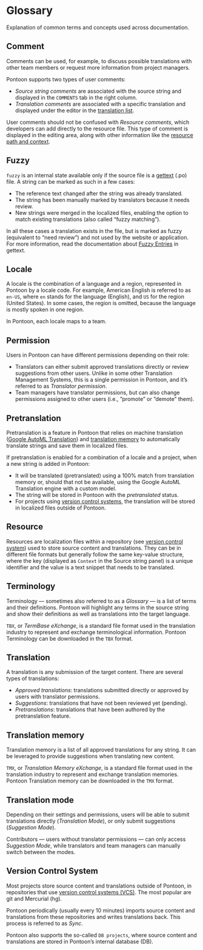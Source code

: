 # Glossary

Explanation of common terms and concepts used across documentation.

<!-- toc -->

## Comment

Comments can be used, for example, to discuss possible translations with other team members or request more information from project managers.

Pontoon supports two types of user comments:
* *Source string comments* are associated with the source string and displayed in the `COMMENTS` tab in the right column.
* *Translation comments* are associated with a specific translation and displayed under the editor in the [translation list](ui.md#translation-list).

User comments should not be confused with *Resource comments*, which developers can add directly to the resource file. This type of comment is displayed in the editing area, along with other information like the [resource path and context](#resource).

## Fuzzy

`fuzzy` is an internal state available only if the source file is a [gettext](https://www.gnu.org/software/gettext/manual/html_node/PO-Files.html) (.po) file. A string can be marked as such in a few cases:
* The reference text changed after the string was already translated.
* The string has been manually marked by translators because it needs review.
* New strings were merged in the localized files, enabling the option to match existing translations (also called “fuzzy matching”).

In all these cases a translation exists in the file, but is marked as fuzzy (equivalent to “need review”) and not used by the website or application. For more information, read the documentation about [Fuzzy Entries](https://www.gnu.org/software/gettext/manual/html_node/Fuzzy-Entries.html#Fuzzy-Entries) in gettext.

## Locale

A locale is the combination of a language and a region, represented in Pontoon by a locale code. For example, American English is referred to as `en-US`, where `en` stands for the language (English), and `US` for the region (United States). In some cases, the region is omitted, because the language is mostly spoken in one region.

In Pontoon, each locale maps to a team.

## Permission

Users in Pontoon can have different permissions depending on their role:
* Translators can either submit approved translations directly or review suggestions from other users. Unlike in some other Translation Management Systems, this is a single permission in Pontoon, and it’s referred to as *Translator permission*.
* Team managers have translator permissions, but can also change permissions assigned to other users (i.e., ”promote” or ”demote” them).

## Pretranslation

Pretranslation is a feature in Pontoon that relies on machine translation ([Google AutoML Translation](https://cloud.google.com/translate/automl/docs)) and [translation memory](#translation-memory) to automatically translate strings and save them in localized files.

If pretranslation is enabled for a combination of a locale and a project, when a new string is added in Pontoon:
* It will be translated (pretranslated) using a 100% match from translation memory or, should that not be available, using the Google AutoML Translation engine with a custom model.
* The string will be stored in Pontoon with the *pretranslated* status.
* For projects using [version control systems](#version-control-system), the translation will be stored in localized files outside of Pontoon.

## Resource

Resources are localization files within a repository (see [version control system](#version-control-system)) used to store source content and translations. They can be in different file formats but generally follow the same key-value structure, where the key (displayed as `Context` in the Source string panel) is a unique identifier and the value is a text snippet that needs to be translated.

## Terminology

Terminology — sometimes also referred to as a *Glossary* — is a list of terms and their definitions. Pontoon will highlight any terms in the source string and show their definitions as well as translations into the target language.

`TBX`, or *TermBase eXchange*, is a standard file format used in the translation industry to represent and exchange terminological information. Pontoon Terminology can be downloaded in the `TBX` format.

## Translation

A translation is any submission of the target content. There are several types of translations:
* *Approved translations*: translations submitted directly or approved by users with translator permissions.
* *Suggestions*: translations that have not been reviewed yet (pending).
* *Pretranslations*: translations that have been authored by the pretranslation feature.

## Translation memory

Translation memory is a list of all approved translations for any string. It can be leveraged to provide suggestions when translating new content.

`TMX`, or *Translation Memory eXchange*, is a standard file format used in the translation industry to represent and exchange translation memories. Pontoon Translation memory can be downloaded in the `TMX` format.

## Translation mode

Depending on their settings and permissions, users will be able to submit translations directly (*Translation Mode*), or only submit suggestions (*Suggestion Mode*).

Contributors — users without translator permissions — can only access *Suggestion Mode*, while translators and team managers can manually switch between the modes.

## Version Control System

Most projects store source content and translations outside of Pontoon, in repositories that use [version control systems (VCS)](https://en.wikipedia.org/wiki/Version_control). The most popular are git and Mercurial (hg).

Pontoon periodically (usually every 10 minutes) imports source content and translations from these repositories and writes translations back. This process is referred to as *Sync*.

Pontoon also supports the so-called `DB projects`, where source content and translations are stored in Pontoon’s internal database (DB).
